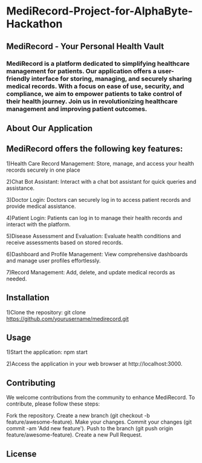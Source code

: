 ﻿# MediRecord-Project-for-AlphaByte-Hackathon
 
## MediRecord - Your Personal Health Vault

### MediRecord is a platform dedicated to simplifying healthcare management for patients. Our application offers a user-friendly interface for storing, managing, and securely sharing medical records. With a focus on ease of use, security, and compliance, we aim to empower patients to take control of their health journey. Join us in revolutionizing healthcare management and improving patient outcomes.

## About Our Application

## MediRecord offers the following key features:

1)Health Care Record Management: Store, manage, and access your health records securely in one place

2)Chat Bot Assistant: Interact with a chat bot assistant for quick queries and assistance.

3)Doctor Login: Doctors can securely log in to access patient records and provide medical assistance.

4)Patient Login: Patients can log in to manage their health records and interact with the platform.

5)Disease Assessment and Evaluation: Evaluate health conditions and receive assessments based on stored records.

6)Dashboard and Profile Management: View comprehensive dashboards and manage user profiles effortlessly.

7)Record Management: Add, delete, and update medical records as needed.

## Installation

1)Clone the repository:
  git clone https://github.com/yourusername/medirecord.git



## Usage

1)Start the application:
  npm start

2)Access the application in your web browser at http://localhost:3000.

## Contributing

We welcome contributions from the community to enhance MediRecord. To contribute, please follow these steps:

Fork the repository.
Create a new branch (git checkout -b feature/awesome-feature).
Make your changes.
Commit your changes (git commit -am 'Add new feature').
Push to the branch (git push origin feature/awesome-feature).
Create a new Pull Request.

## License




